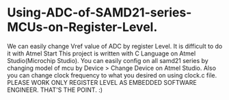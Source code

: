 # Using-ADC-of-SAMD21-series-MCUs-on-Register-Level.
We can easily change Vref value of ADC by register Level. It is difficult to do it with Atmel Start
This project is written with C Language on Atmel Studio(Microchip Studio). 
You can easily config on all samd21 series by changing model of mcu by Device > Change Device on Atmel Studio. 
Also you can change clock frequency to what you desired on using clock.c file.
PLEASE WORK ONLY REGISTER LEVEL AS EMBEDDED SOFTWARE ENGINEER. THAT'S THE POINT. :)
